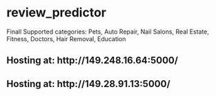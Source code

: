 # review_predictor
Finall Supported categories:
Pets, Auto Repair, Nail Salons, Real Estate, Fitness, Doctors, Hair Removal, Education

<h2>Hosting at: http://149.248.16.64:5000/ </h2>
<h2>Hosting at: http://149.28.91.13:5000/ </h2>

